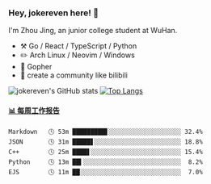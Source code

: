 ### Hey, jokereven here! 👋

I'm Zhou Jing, an junior college student at WuHan.

-   :hammer_and_pick: Go / React / TypeScript / Python
-   :pencil2: Arch Linux / Neovim / Windows
-   :seedling: Gopher
-   :thought_balloon: create a community like bilibili

![jokereven's GitHub stats](https://github-readme-stats.vercel.app/api?username=jokereven&show_icons=true)
[![Top Langs](https://github-readme-stats.vercel.app/api/top-langs/?username=jokereven&layout=compact)](https://github.com/anuraghazra/github-readme-stats)

<!-- waka-box start -->
#### <a href="https://gist.github.com/9f8118785e2d128d746db5f61b0e0a2a" target="_blank">📊 每周工作报告</a>
```text
Markdown   🕓 53m █████████▋░░░░░░░░░░░░░░░░░░░░ 32.4%
JSON       🕓 31m █████▋░░░░░░░░░░░░░░░░░░░░░░░░ 18.8%
C++        🕓 25m ████▋░░░░░░░░░░░░░░░░░░░░░░░░░ 15.4%
Python     🕓 13m ██▍░░░░░░░░░░░░░░░░░░░░░░░░░░░  8.2%
EJS        🕓 11m ██░░░░░░░░░░░░░░░░░░░░░░░░░░░░  7.0%
```
<!-- Powered by https://github.com/journey-ad/waka-box-go . -->
<!-- waka-box end -->

